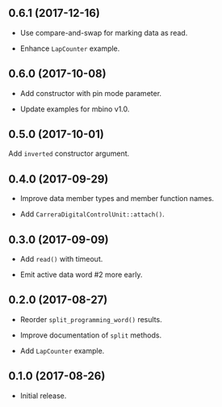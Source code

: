 0.6.1 (2017-12-16)
------------------

- Use compare-and-swap for marking data as read.

- Enhance `LapCounter` example.


0.6.0 (2017-10-08)
------------------

- Add constructor with pin mode parameter.

- Update examples for mbino v1.0.


0.5.0 (2017-10-01)
------------------

Add `inverted` constructor argument.


0.4.0 (2017-09-29)
------------------

- Improve data member types and member function names.

- Add `CarreraDigitalControlUnit::attach()`.


0.3.0 (2017-09-09)
------------------

- Add `read()` with timeout.

- Emit active data word #2 more early.


0.2.0 (2017-08-27)
------------------

- Reorder `split_programming_word()` results.

- Improve documentation of `split` methods.

- Add `LapCounter` example.


0.1.0 (2017-08-26)
------------------

- Initial release.
